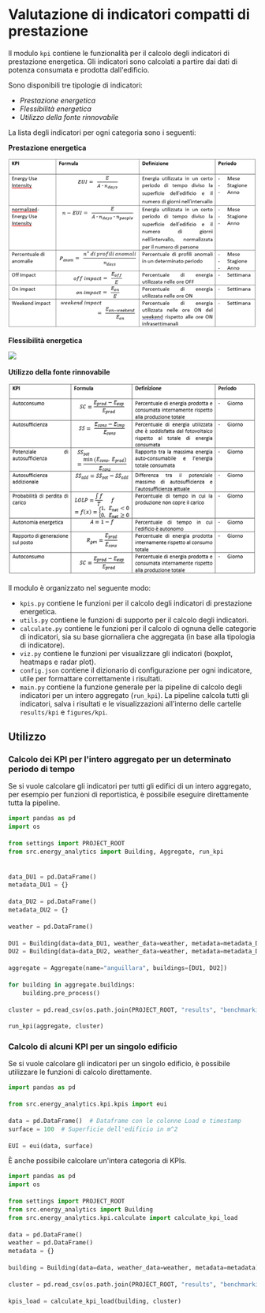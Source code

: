 # Valutazione di indicatori compatti di prestazione

Il modulo `kpi` contiene le funzionalità per il calcolo degli indicatori di prestazione energetica. Gli indicatori sono calcolati a partire dai dati di potenza consumata e prodotta dall'edificio.

Sono disponibili tre tipologie di indicatori:
- *Prestazione energetica*
- *Flessibilità energetica*
- *Utilizzo della fonte rinnovabile*

La lista degli indicatori per ogni categoria sono i seguenti:

**Prestazione energetica**

![](static/kpi_prestazione_energetica.png)

**Flessibilità energetica**

![](static/kpi_flessibilità.png)

**Utilizzo della fonte rinnovabile**

![](static/kpi_fonte_rinnovabile.png)

Il modulo è organizzato nel seguente modo:
- `kpis.py` contiene le funzioni per il calcolo degli indicatori di prestazione energetica.
- `utils.py` contiene le funzioni di supporto per il calcolo degli indicatori.
- `calculate.py` contiene le funzioni per il calcolo di ognuna delle categorie di indicatori, sia su base giornaliera che aggregata (in base alla tipologia di indicatore).
- `viz.py` contiene le funzioni per visualizzare gli indicatori (boxplot, heatmaps e radar plot).
- `config.json` contiene il dizionario di configurazione per ogni indicatore, utile per formattare correttamente i risultati.
- `main.py` contiene la funzione generale per la pipeline di calcolo degli indicatori per un intero aggregato (`run_kpi`). La pipeline calcola tutti gli indicatori, salva i risultati e le visualizzazioni all'interno delle cartelle `results/kpi` e `figures/kpi`.

## Utilizzo

### Calcolo dei KPI per l'intero aggregato per un determinato periodo di tempo

Se si vuole calcolare gli indicatori per tutti gli edifici di un intero aggregato, per esempio per funzioni di reportistica, è possibile eseguire direttamente tutta la pipeline.

```python
import pandas as pd
import os

from settings import PROJECT_ROOT
from src.energy_analytics import Building, Aggregate, run_kpi


data_DU1 = pd.DataFrame()
metadata_DU1 = {}

data_DU2 = pd.DataFrame()
metadata_DU2 = {}

weather = pd.DataFrame()

DU1 = Building(data=data_DU1, weather_data=weather, metadata=metadata_DU1)
DU2 = Building(data=data_DU2, weather_data=weather, metadata=metadata_DU2)

aggregate = Aggregate(name="anguillara", buildings=[DU1, DU2])

for building in aggregate.buildings:
    building.pre_process()

cluster = pd.read_csv(os.path.join(PROJECT_ROOT, "results", "benchmarking", "cluster_anguillara_assigned.csv"))

run_kpi(aggregate, cluster)
```

### Calcolo di alcuni KPI per un singolo edificio

Se si vuole calcolare gli indicatori per un singolo edificio, è possibile utilizzare le funzioni di calcolo direttamente.

```python
import pandas as pd

from src.energy_analytics.kpi.kpis import eui

data = pd.DataFrame()  # Dataframe con le colonne Load e timestamp
surface = 100  # Superficie dell'edificio in m^2

EUI = eui(data, surface)
```

È anche possibile calcolare un'intera categoria di KPIs.

```python
import pandas as pd
import os

from settings import PROJECT_ROOT
from src.energy_analytics import Building
from src.energy_analytics.kpi.calculate import calculate_kpi_load

data = pd.DataFrame()
weather = pd.DataFrame()
metadata = {}

building = Building(data=data, weather_data=weather, metadata=metadata)

cluster = pd.read_csv(os.path.join(PROJECT_ROOT, "results", "benchmarking", "cluster_anguillara_assigned.csv"))

kpis_load = calculate_kpi_load(building, cluster)
```
